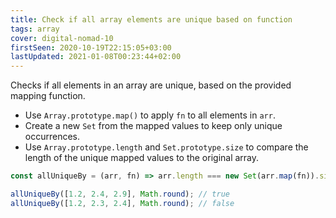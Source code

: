 ```yaml
---
title: Check if all array elements are unique based on function
tags: array
cover: digital-nomad-10
firstSeen: 2020-10-19T22:15:05+03:00
lastUpdated: 2021-01-08T00:23:44+02:00
---
```


Checks if all elements in an array are unique, based on the provided mapping function.

- Use `Array.prototype.map()` to apply `fn` to all elements in `arr`.
- Create a new `Set` from the mapped values to keep only unique occurrences.
- Use `Array.prototype.length` and `Set.prototype.size` to compare the length of the unique mapped values to the original array.

```js
const allUniqueBy = (arr, fn) => arr.length === new Set(arr.map(fn)).size;
```

```js
allUniqueBy([1.2, 2.4, 2.9], Math.round); // true
allUniqueBy([1.2, 2.3, 2.4], Math.round); // false
```
